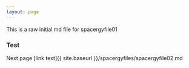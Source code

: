 ```yaml
---
layout: page
---
```


This is a raw initial md file 
for spacergyfile01

### Test

Next page [link text]{{ site.baseurl }}/spacergyfiles/spacergyfile02.md
